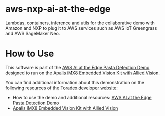 # aws-nxp-ai-at-the-edge #

Lambdas, containers, inference and utils for the collaborative demo with Amazon
and NXP to plug it to AWS services such as AWS IoT Greengrass and AWS SageMaker
Neo.

# How to Use #

This software is part of the [AWS AI at the Edge Pasta Detection Demo](https://developer.toradex.com/knowledge-base/object-detection-demo-with-aws-sagemaker-neo-and-torizon)
designed to run on the [Apalis iMX8 Embedded Vision Kit with Allied Vision](https://developer.toradex.com/knowledge-base/apalis-imx8-embedded-vision-kit-with-allied-vision).

You can find additional information about this demonstration on the following
resources of the [Toradex developer website](https://developer.toradex.com/):

- How to use the demo and additional resources:
[AWS AI at the Edge Pasta Detection Demo](https://developer.toradex.com/knowledge-base/object-detection-demo-with-aws-sagemaker-neo-and-torizon)
- [Apalis iMX8 Embedded Vision Kit with Allied Vision](https://developer.toradex.com/knowledge-base/apalis-imx8-embedded-vision-kit-with-allied-vision)